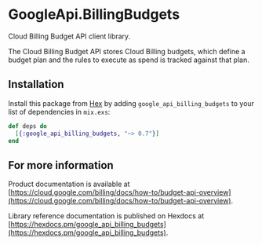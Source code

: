 # GoogleApi.BillingBudgets

Cloud Billing Budget API client library.

The Cloud Billing Budget API stores Cloud Billing budgets, which define a budget plan and the rules to execute as spend is tracked against that plan.

## Installation

Install this package from [Hex](https://hex.pm) by adding
`google_api_billing_budgets` to your list of dependencies in `mix.exs`:

```elixir
def deps do
  [{:google_api_billing_budgets, "~> 0.7"}]
end
```

## For more information

Product documentation is available at [https://cloud.google.com/billing/docs/how-to/budget-api-overview](https://cloud.google.com/billing/docs/how-to/budget-api-overview).

Library reference documentation is published on Hexdocs at
[https://hexdocs.pm/google_api_billing_budgets](https://hexdocs.pm/google_api_billing_budgets).
